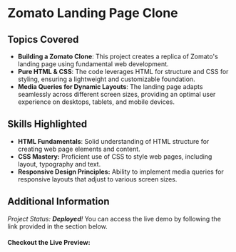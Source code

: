 # Zomato Landing Page Clone

## Topics Covered
- **Building a Zomato Clone**: This project creates a replica of Zomato's landing page using fundamental web development.
- **Pure HTML & CSS**: The code leverages HTML for structure and CSS for styling, ensuring a lightweight and customizable foundation.
- **Media Queries for Dynamic Layouts**: The landing page adapts seamlessly across different screen sizes, providing an optimal user experience on desktops, tablets, and mobile devices.
  
## Skills Highlighted
- **HTML Fundamentals**: Solid understanding of HTML structure for creating web page elements and content.
- **CSS Mastery:** Proficient use of CSS to style web pages, including layout, typography and text. 
- **Responsive Design Principles:** Ability to implement media queries for responsive layouts that adjust to various screen sizes.

## Additional Information
*Project Status: **Deployed**!* You can access the live demo by following the link provided in the section below.

#### Checkout the Live Preview: